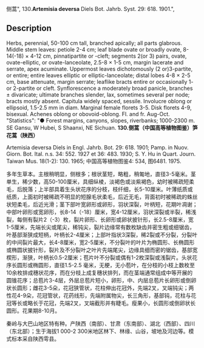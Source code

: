 侧蒿",
130.**Artemisia deversa** Diels Bot. Jahrb. Syst. 29: 618. 1901.",

## Description
Herbs, perennial, 50-100 cm tall, branched apically; all parts glabrous. Middle stem leaves: petiole 2-4 cm; leaf blade ovate or broadly ovate, 8-14(-18) × 4-12 cm, pinnatipartite or -cleft; segments 2(or 3) pairs, ovate, ovate-elliptic, or ovate-lanceolate, 2.5-8 × 1-5 cm, margin lacerate and serrate, apex acuminate. Uppermost leaves dichotomously (2 or)3-partite, or entire; entire leaves elliptic or elliptic-lanceolate; distal lobes 4-8 × 2-5 cm, base attenuate, margin serrate; leaflike bracts entire or occasionally 1- or 2-partite or cleft. Synflorescence a moderately broad panicle, branches ± divaricate; ultimate branches slender, lax, sometimes several per node; bracts mostly absent. Capitula widely spaced, sessile. Involucre oblong or ellipsoid, 1.5-2.5 mm in diam. Marginal female florets 3-5. Disk florets 4-9, bisexual. Achenes oblong or obovoid-oblong. Fl. and fr. Aug-Oct.
  "Statistics": "● Forest margins, canyons, slopes, riverbanks; 1000-2300 m. SE Gansu, W Hubei, S Shaanxi, NE Sichuan.
**130.侧蒿（中国高等植物图鉴）笋花蒿（陕西）**

Artemisia deversa Diels in Engl. Jahrb. Bot. 29: 618. 1901; Pamp. in Nuov. Giorn. Bot. Ital. n.s. 34: 552. 1927 et 36: 483. 1930; S. Y. Hu in Quart. Journ. Taiwan Mus. 18(1-2): 130. 1965; 中国高等植物图鉴4: 534, 图6481. 1975.

多年生草本。主根稍明显，侧根多；根状茎短，略粗，稍匍地，直径3-5毫米。茎单生，稀少数，高50-100厘米，具细纵棱，淡褐色或淡紫褐色，幼时被稀疏短柔毛，后脱落；上半部具着生头状花序的分枝，枝纤细，长5-10厘米。叶薄纸质或纸质，上面初时被稀疏不明显的短腺毛状柔毛，后近无毛，背面初时被稀疏的蛛丝状短柔毛，后近光滑；茎下部叶宽卵形或卵形，羽状深裂，叶柄短，花期叶凋谢；中部叶卵形或宽卵形，长8-14（-18）厘米，宽4-12厘米，羽状深裂或半裂，稀浅裂，每侧有裂片2（-3）枚，裂片卵形、长卵形或卵状披针形，长2.5-8厘米，宽1-5厘米，先端长尖或尾尖，稀钝尖，裂片边缘常有数枚缺齿并密生粗或细锯齿，叶基部渐狭成短柄，叶柄长2-4厘米；上部叶指状3深裂，稀2裂或不分裂，分裂叶的中间裂片最大，长4-8厘米，宽2-5厘米，不分裂叶的叶片为椭圆形、长椭圆形或椭圆状披针形，裂片及不分裂叶之叶片先端尾尖，边缘具细而密的锯齿，基部宽楔形，渐狭，叶柄长0.5-2厘米；苞片叶不分裂或偶有1-2枚深裂或浅裂片。头状花序长圆形或椭圆形，直径1.5-2.5 毫米，无梗，无小苞叶，在分枝的小枝上数枚至10余枚排成穗状花序，而在分枝上成复穗状排列，而在茎端通常组成中等开展的圆锥花序；总苞片3-4层，外层总苞片短小，卵形，中、内层总苞片长卵形或倒卵状长圆形；雌花3-5朵，花冠狭管状，花柱伸出花冠外，先端2叉，叉端钝尖；两性花4-9朵，花冠管状，花药线形，先端附属物尖，长三角形，基部钝，花柱与花冠等长或略长于花冠，先端2叉，叉端截形并有睫毛。瘦果小，长圆形或倒卵状长圆形。花果期8-10月。

秦岭与大巴山地区特有种。产陕西（南部）、甘肃（东南部）、湖北（西部）、四川（东北部）；生于海拔1 000-2 300米地区林下、林缘、山谷，坡地及河边等。模式标本采自陕西雩县。
